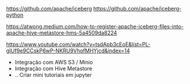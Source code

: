 https://github.com/apache/iceberg
https://github.com/apache/iceberg-python

https://atwong.medium.com/how-to-register-apache-iceberg-files-into-apache-hive-metastore-hms-5a4509da8224

https://www.youtube.com/watch?v=tsdApb3cEoE&list=PL-gIUf9e9CCskP6wP-NKRU9VhofMHYjcd&index=14

- Integração com AWS S3 / Minio
- Integração com Hive Metastore
- .. Criar mini tutoriais em jupyter